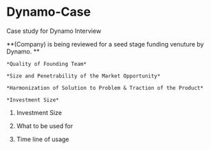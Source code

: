 # Dynamo-Case
Case study for Dynamo Interview 

**(Company) is being reviewed for a seed stage funding venuture by Dynamo. **
  
    *Quality of Founding Team*
 
    *Size and Penetrability of the Market Opportunity*
  
    *Harmonization of Solution to Problem & Traction of the Product*
  
    *Investment Size*
  
  1. Investment Size
  
  2. What to be used for
  
  3. Time line of usage
